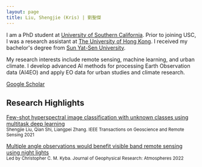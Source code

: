 ```yaml
---
layout: page
title: Liu, Shengjie (Kris) | 劉聖傑
---
```



I am a PhD student at [University of Southern California](https://usc.edu). Prior to joining USC, I was a research assistant at [The University of Hong Kong](https://hku.hk). I received my bachelor's degree from [Sun Yat-Sen University](https://sysu.edu.cn). 

My research interests include remote sensing, machine learning, and urban climate. I develop advanced AI methods for processing Earth Observation data (AI4EO) and apply EO data for urban studies and climate research. 

[Google Scholar](https://scholar.google.com/citations?hl=en&user=D2ZRcjQAAAAJ)

## Research Highlights

[Few-shot hyperspectral image classification with unknown classes using multitask deep learning](https://doi.org/10.1109/TGRS.2020.3018879)  
<sup>Shengjie Liu, Qian Shi, Liangpei Zhang. IEEE Transactions on Geoscience and Remote Sensing 2021</sup>

[Multiple angle observations would benefit visible band remote sensing using night lights](https://doi.org/10.1029/2021JD036382)  
<sup>Led by Christopher C. M. Kyba. Journal of Geophysical Research: Atmospheres 2022</sup>


